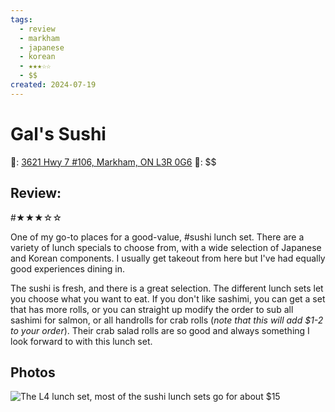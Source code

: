 ```yaml
---
tags:
  - review
  - markham
  - japanese
  - korean
  - ★★★☆☆
  - $$
created: 2024-07-19
---
```


# Gal's Sushi

📌: [3621 Hwy 7 #106, Markham, ON L3R 0G6](https://maps.app.goo.gl/NcGAPKFkiRehSWA89)
💸: \$\$

## Review: 

#★★★☆☆

One of my go-to places for a good-value, #sushi lunch set. There are a variety of lunch specials to choose from, with a wide selection of Japanese and Korean components. I usually get takeout from here but I've had equally good experiences dining in.

The sushi is fresh, and there is a great selection. The different lunch sets let you choose what you want to eat. If you don't like sashimi, you can get a set that has more rolls, or you can straight up modify the order to sub all sashimi for salmon, or all handrolls for crab rolls (*note that this will add $1-2 to your order*). Their crab salad rolls are so good and always something I look forward to with this lunch set.

## Photos

![The L4 lunch set, most of the sushi lunch sets go for about $15](https://res.cloudinary.com/drwjkxxud/image/upload/v1721611434/D64D62D9-A2E4-49C7-B583-B834974B32C4_ijo9zu.jpg)
